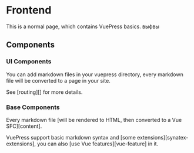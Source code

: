 # Frontend
 
This is a normal page, which contains VuePress basics. выфвы

## Components

### UI Components

You can add markdown files in your vuepress directory, every markdown file will be converted to a page in your site.

See [routing][] for more details.

### Base Components

Every markdown file [will be rendered to HTML, then converted to a Vue SFC][content].

VuePress support basic markdown syntax and [some extensions][synatex-extensions], you can also [use Vue features][vue-feature] in it.
